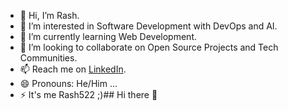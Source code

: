 - 👋 Hi, I’m Rash.
- 👀 I’m interested in Software Development with DevOps and AI.
- 🌱 I’m currently learning Web Development.
- 💞️ I’m looking to collaborate on Open Source Projects and Tech Communities.
- 📫 Reach me on [LinkedIn](https://www.linkedin.com/in/rash522).
- 😄 Pronouns: He/Him ...
- ⚡ It's me Rash522 ;)## Hi there 👋

<!--
**rash522/rash522** is a ✨ _special_ ✨ repository because its `README.md` (this file) appears on your GitHub profile.

Here are some ideas to get you started:

- 🔭 I’m currently working on ...
- 🌱 I’m currently learning ...
- 👯 I’m looking to collaborate on ...
- 🤔 I’m looking for help with ...
- 💬 Ask me about ...
- 📫 How to reach me: ...
- 😄 Pronouns: ...
- ⚡ Fun fact: ...
-->
